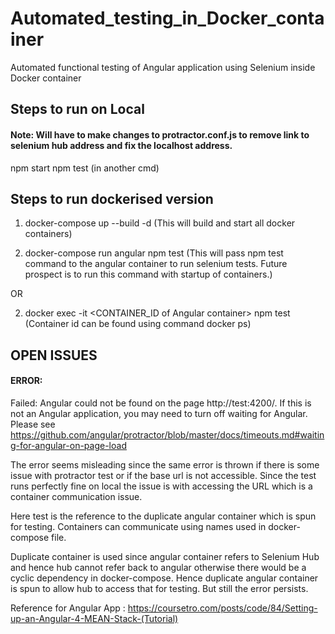 # Automated_testing_in_Docker_container
Automated functional testing of Angular application using Selenium inside Docker container

## Steps to run on Local

#### Note: Will have to make changes to protractor.conf.js to remove link to selenium hub address and fix the localhost address.

npm start
npm test (in another cmd)

## Steps to run dockerised version

1) docker-compose up --build -d
(This will build and start all docker containers)

2) docker-compose run angular npm test
(This will pass npm test command to the angular container to run selenium tests. Future prospect is to run this command with startup of containers.)

OR

2) docker exec -it <CONTAINER_ID of Angular container> npm test
(Container id can be found using command docker ps)

## OPEN ISSUES

#### ERROR:

Failed: Angular could not be found on the page http://test:4200/. If this is not an Angular application, you may need to turn off waiting for Angular. Please see https://github.com/angular/protractor/blob/master/docs/timeouts.md#waiting-for-angular-on-page-load

The error seems misleading since the same error is thrown if there is some issue with protractor test or if the base url is not accessible. Since the test runs perfectly fine on local the issue is with accessing the URL which is a container communication issue.

Here test is the reference to the duplicate angular container which is spun for testing. Containers can communicate using names used in docker-compose file.

Duplicate container is used since angular container refers to Selenium Hub and hence hub cannot refer back to angular otherwise there would be a cyclic dependency in docker-compose. Hence duplicate angular container is spun to allow hub to access that for testing. But still the error persists.

Reference for Angular App : https://coursetro.com/posts/code/84/Setting-up-an-Angular-4-MEAN-Stack-(Tutorial)

